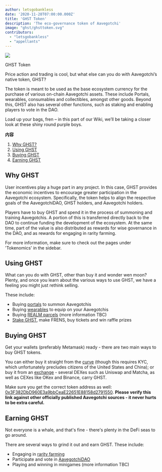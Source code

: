 ```yaml
---
author: letsgobankless
date: '2020-11-28T07:00:00.000Z'
title: 'GHST Token'
description: 'The eco-governance token of Aavegotchi'
image: "ghst/ghsttoken.svg"
contributors:
  - "letsgobankless"
  - "appellants"
---
```


<div class="headerImageContainer">
<img class="headerImage" src="/ghst/ghst.gif">
<p class="headerImageText">GHST Token</p>
</div>

Price action and trading is cool, but what else can you do with Aavegotchi’s native token, GHST?

The token is meant to be used as the base ecosystem currency for the purchase of various on-chain Aavegotchi assets. These include Portals, wearables, consumables and collectibles, amongst other goods. Beyond this, GHST also has several other functions, such as staking and enabling players to vote in the DAO.

Load up your bags, fren – in this part of our Wiki, we’ll be taking a closer look at these shiny round purple boys.

<div class="contentsBox">

**内容**

<ol>
<li><a href=#why-ghst>Why GHST?</a></li>
<li><a href=#using-ghst>Using GHST</a></li>
<li><a href=#buying-ghst>Buying GHST</a></li>
<li><a href=#earning-ghst>Earning GHST</a></li>
</ol>

</div>

## Why GHST
User incentives play a huge part in any project. In this case, GHST provides the economic incentives to encourage greater participation in the Aavegotchi ecosystem. Specifically, the token helps to align the respective goals of the AavegotchiDAO, GHST holders, and Aavegotchi holders.

Players have to buy GHST and spend it in the process of summoning and training Aavegotchis. A portion of this is transferred directly back to the DAO to continue funding the development of the ecosystem. At the same time, part of the value is also distributed as rewards for wise governance in the DAO, and as rewards for engaging in rarity farming.

For more information, make sure to check out the pages under 'Tokenomics' in the sidebar.

## Using GHST
What can you do with GHST, other than buy it and wonder wen moon? Plenty, and once you learn about the various ways to use GHST, we have a feeling you might just rethink selling.

These include:

* Buying [portals](https://wiki.aavegotchi.com/portals) to summon Aavegotchis
* Buying [wearables](https://wiki.aavegotchi.com/wearables) to equip on your Aavegotchis
* Buying [REALM parcels](https://wiki.aavegotchi.com/metaverse) (more information TBC)
* [Stake GHST](https://wiki.aavegotchi.com/en/staking), make FRENS, buy tickets and win raffle prizes

## Buying GHST
Get your wallets (preferably Metamask) ready - there are two main ways to buy GHST tokens.

You can either buy it straight from the [curve](https://aavegotchi.com/curve) (though this requires KYC, which unfortunately precludes citizens of the United States and China); or buy it from an [exchange](https://www.coingecko.com/en/coins/aavegotchi#markets) - several DEXes such as Uniswap and Matcha, as well as CEXes like OKex and Binance, carry GHST.

Make sure you get the correct token address as well: [0x3F382DbD960E3a9bbCeaE22651E88158d2791550](https://etherscan.io/token/0x3F382DbD960E3a9bbCeaE22651E88158d2791550). **Please verify this link against other officially published Aavegotchi sources - it never hurts to be extra careful.**

## Earning GHST
Not everyone is a whale, and that's fine - there's plenty in the DeFi seas to go around.

There are several ways to grind it out and earn GHST. These include:

* Engaging in [rarity farming](https://wiki.aavegotchi.com/en/rarity-farming)
* Participate and vote in [AavegotchiDAO](https://wiki.aavegotchi.com/en/dao)
* Playing and winning in minigames (more information TBC)




